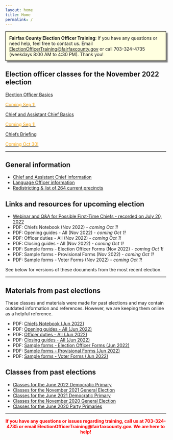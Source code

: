 ```yaml
---
layout: home
title: Home
permalink: /
---
```


<div class="homepage-intro animate__animated animate__pulse" style="margin:1em auto; display:none;">
    Welcome to the Election Officer Training website!
</div>

<p style="
    background: lightyellow;
    padding: 0.8em;
    box-shadow: 5px 5px 3px grey;
    border-radius: 1px;
    border: 1px solid black;
    margin-bottom: 2em;
"><strong>Fairfax County Election Officer Training</strong>: If you have any questions or need help, feel free to contact us. Email <a href="mailto:ElectionOfficerTraining@fairfaxcounty.gov">ElectionOfficerTraining@fairfaxcounty.gov</a> or call 703-324-4735 (weekdays 8:00 AM to 4:30 PM). Thank you!</p>

## Election officer classes for the November 2022 election

<div class="cards">

  <div class="card">
    <a href="/coming-soon">
      <div class="card-image-container">
        <div class="card-image" style="background-image: url('{{ site.url }}{{ site.baseurl }}/assets/img/new-eos.png')"></div>
      </div>
      <div class="card-text">
        <p>Election Officer Basics</p>
        <p class="card-coming-soon" style="color:orange;">Coming Sep 1!</p>
      </div>
    </a>
  </div>



  <div class="card">
    <a href="/coming-soon">
      <div class="card-image-container">
        <div class="card-image" style="background-image: url('{{ site.url }}{{ site.baseurl }}/assets/img/what-ifs.png')"></div>
      </div>
      <div class="card-text">
        <p>Chief and Assistant Chief Basics</p>
        <p class="card-coming-soon" style="color:orange;">Coming Sep 1!</p>
      </div>
    </a>
  </div>


  <div class="card">
    <a href="/coming-soon">
      <div class="card-image-container">
        <div class="card-image" style="background-image: url('{{ site.url }}{{ site.baseurl }}/assets/img/chiefs-briefing-small.jpg')"></div>
      </div>
      <div class="card-text">
        <p>Chiefs Briefing</p>
        <p class="card-coming-soon" style="color:orange;">Coming Oct 30!</p>
      </div>
    </a>
  </div>

</div>

<div></div>

---

## General information

* [Chief and Assistant Chief information](/chief-info)
* [Language Officer information](/language-officers)
* [Redistricting & list of 264 current precincts](/redistricting)

## Links and resources for upcoming election

* [Webinar and Q&A for Possible First-Time Chiefs - recorded on July 20, 2022](/jun-2022/qa-possible-chiefs)
* PDF: Chiefs Notebook (Nov 2022) - *coming Oct 1!*
* PDF: Opening guides - All (Nov 2022) - *coming Oct 1!*
* PDF: Officer duties - All (Nov 2022) - *coming Oct 1!*
* PDF: Closing guides - All (Nov 2022) - *coming Oct 1!*
* PDF: Sample forms - Election Officer Forms (Nov 2022) - *coming Oct 1!*
* PDF: Sample forms - Provisional Forms (Nov 2022) - *coming Oct 1!*
* PDF: Sample forms - Voter Forms (Nov 2022) - *coming Oct 1!*

See below for versions of these documents from the most recent election.

---

## Materials from past elections

These classes and materials were made for past elections and may contain outdated information and references. However, we are keeping them online as a helpful reference.

* PDF: [Chiefs Notebook (Jun 2022)](/jun-2022/chiefs-notebook/)
* PDF: [Opening guides - All (Jun 2022)](/assets/docs/2022-06-opening-guides.pdf)
* PDF: [Officer duties - All (Jun 2022)](/assets/docs/2022-06-day-guides.pdf)
* PDF: [Closing guides - All (Jun 2022)](/assets/docs/2022-06-closing-guides.pdf)
* PDF: [Sample forms - Election Officer Forms (Jun 2022)](/assets/docs/2022-06-forms-eo-samples.pdf)
* PDF: [Sample forms - Provisional Forms (Jun 2022)](/assets/docs/2022-06-forms-provisional-samples.pdf)
* PDF: [Sample forms - Voter Forms (Jun 2022)](/assets/docs/2022-06-forms-voter-samples.pdf)

## Classes from past elections

- [Classes for the June 2022 Democratic Primary](/jun-2022)
- [Classes for the November 2021 General Election](/nov-2021)
- [Classes for the June 2021 Democratic Primary](/jun-2021)
- [Classes for the November 2020 General Election](/nov-2020)
- [Classes for the June 2020 Party Primaries](/jun-2020)

---

<p style="text-align: center; font-weight:bold;"><span style="color:#FF0000;">If you have any questions or issues regarding training, call us at 703-324-4735 or
 email ElectionOfficerTraining@fairfaxcounty.gov. We are here to help!</span></p>
